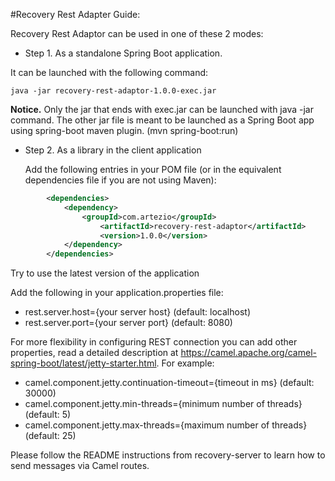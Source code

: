 #Recovery Rest Adapter Guide:

Recovery Rest Adaptor can be used in one of these 2 modes:

- Step 1. As a standalone Spring Boot application. 

It can be launched with the following command:

	java -jar recovery-rest-adaptor-1.0.0-exec.jar

**Notice.** Only the jar that ends with exec.jar can be launched with java -jar command. The other jar file is meant to be launched as a Spring Boot app using spring-boot maven plugin. (mvn spring-boot:run)

- Step 2. As a library in the client application

	Add the following entries in your POM file (or in the equivalent dependencies file if you are not using Maven):
	
```xml
	    <dependencies>   
	        <dependency>
	            <groupId>com.artezio</groupId>
            	    <artifactId>recovery-rest-adaptor</artifactId>
                    <version>1.0.0</version>
	        </dependency>
        </dependencies> 
```

   Try to use the latest version of the application

   Add the following in your application.properties file:

   * rest.server.host={your server host} (default: localhost)
   * rest.server.port={your server port} (default: 8080)
   
   For more flexibility in configuring REST connection you can add other properties, read a detailed description 
   at https://camel.apache.org/camel-spring-boot/latest/jetty-starter.html. For example: 
   
   * camel.component.jetty.continuation-timeout={timeout in ms} (default: 30000)
   * camel.component.jetty.min-threads={minimum number of threads} (default: 5)
   * camel.component.jetty.max-threads={maximum number of threads} (default: 25)

Please follow the README instructions from recovery-server to learn how to send messages via Camel routes.